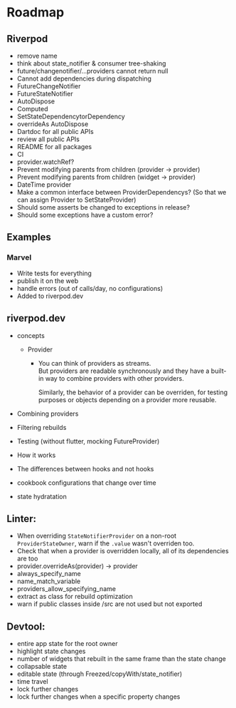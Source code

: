 
# Roadmap

## Riverpod 

<!-- - evaluate time complexity for all operations -->
<!-- - evaluate space complexity -->
- remove name
- think about state_notifier & consumer tree-shaking
- future/changenotifier/...providers cannot return null
- Cannot add dependencies during dispatching
- FutureChangeNotifier
- FutureStateNotifier
- AutoDispose
- Computed
- SetStateDependencytorDependency
- overrideAs AutoDispose
- Dartdoc for all public APIs
- review all public APIs
- README for all packages
- CI
- provider.watchRef?
- Prevent modifying parents from children (provider -> provider)
- Prevent modifying parents from children (widget -> provider)
- DateTime provider
- Make a common interface between ProviderDependencys? (So that we can assign Provider to SetStateProvider)
- Should some asserts be changed to exceptions in release?
- Should some exceptions have a custom error?

## Examples

### Marvel 

- Write tests for everything
- publish it on the web
- handle errors (out of calls/day, no configurations)
- Added to riverpod.dev

## riverpod.dev

- concepts

  - Provider

    - You can think of providers as streams.\
      But providers are readable synchronously and they have
      a built-in way to combine providers with other providers.

      Similarly, the behavior of a provider can be overriden,
      for testing purposes or objects depending on a provider
      more reusable.

- Combining providers
- Filtering rebuilds
- Testing (without flutter, mocking FutureProvider)
- How it works
- The differences between hooks and not hooks
- cookbook configurations that change over time
- state hydratation

## Linter:

- When overriding `StateNotifierProvider` on a non-root `ProviderStateOwner`, warn if the `.value` wasn't overriden too.
- Check that when a provider is overridden locally, all of its dependencies are too
- provider.overrideAs(provider) -> provider
- always_specify_name
- name_match_variable
- providers_allow_specifying_name
- extract as class for rebuild optimization
- warn if public classes inside /src are not used but not exported

## Devtool:

- entire app state for the root owner
- highlight state changes
- number of widgets that rebuilt in the same frame than the state change
- collapsable state
- editable state (through Freezed/copyWith/state_notifier)
- time travel
- lock further changes
- lock further changes when a specific property changes